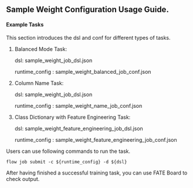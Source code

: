 ## Sample Weight Configuration Usage Guide.

#### Example Tasks

This section introduces the dsl and conf for different types of tasks.

1. Balanced Mode Task:

    dsl: sample_weight_job_dsl.json

    runtime_config : sample_weight_balanced_job_conf.json


2. Column Name Task:

    dsl: sample_weight_job_dsl.json

    runtime_config : sample_weight_name_job_conf.json

3. Class Dictionary with Feature Engineering Task:

    dsl: sample_weight_feature_engineering_job_dsl.json

    runtime_config : sample_weight_feature_engineering_job_conf.json


Users can use following commands to run the task.

    flow job submit -c ${runtime_config} -d ${dsl}

After having finished a successful training task, you can use FATE Board to check output. 